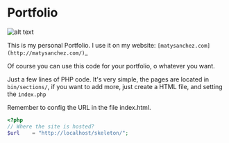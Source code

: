 Portfolio
=====

![alt text](http://matysanchez.com/images/logo.png "matysanchez.com")

This is my personal Portfolio. I use it on my website: `[matysanchez.com](http://matysanchez.com/)`_

Of course you can use this code for your portfolio, o whatever you want.

Just a few lines of PHP code. It's very simple, the pages are located in ``bin/sections/``, if you want to add more, just create a HTML file, and setting the ``index.php``

Remember to config the URL in the file index.html.
 ```php
<?php
// Where the site is hosted?
$url    = "http://localhost/skeleton/"; 
 ```